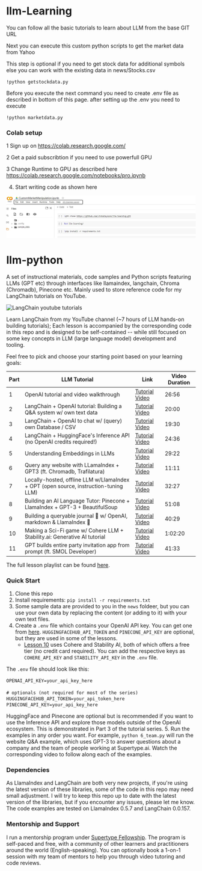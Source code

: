 # llm-Learning

You can follow all the basic tutorials to learn about LLM from the base GIT URL

Next you can execute this custom python scripts to get the market data from Yahoo 

This step is optional if you need to get stock data for additional symbols else you can work with the existing data in news/Stocks.csv

```
!python getstockdata.py
```

Before you execute the next command you need to create .env file as described in bottom of this page. 
after setting up the .env you need to execute 

```
!python marketdata.py
```


### Colab setup

1 Sign up on https://colab.research.google.com/

2 Get a paid subscribtion if you need to use powerfull GPU

3 Change Runtime to GPU as described here https://colab.research.google.com/notebooks/pro.ipynb

4) Start writing code as shown here

![alt text](Screen1.jpg)




# llm-python
A set of instructional materials, code samples and Python scripts featuring LLMs (GPT etc) through interfaces like llamaindex, langchain, Chroma (Chromadb), Pinecone etc. Mainly used to store reference code for my LangChain tutorials on YouTube. 

<!-- <img src="assets/youtube.png" width="50%" alt="LangChain youtube tutorials" /> -->
![LangChain youtube tutorials](assets/llmseries.png)

Learn LangChain from my YouTube channel (~7 hours of LLM hands-on building tutorials); Each lesson is accompanied by the corresponding code in this repo and is designed to be self-contained -- while still focused on some key concepts in LLM (large language model) development and tooling. 

Feel free to pick and choose your starting point based on your learning goals:

| Part | LLM Tutorial | Link | Video Duration |
| --- | --- | --- | --- |
| 1 | OpenAI tutorial and video walkthrough | [Tutorial Video](https://youtu.be/skw-togjY7Q) | 26:56 |
| 2 | LangChain + OpenAI tutorial: Building a Q&A system w/ own text data | [Tutorial Video](https://youtu.be/DYOU_Z0hAwo) | 20:00 |
| 3 | LangChain + OpenAI to chat w/ (query)  own Database / CSV | [Tutorial Video](https://youtu.be/Fz0WJWzfNPI) | 19:30 |
| 4 | LangChain + HuggingFace's Inference API (no OpenAI credits required!) | [Tutorial Video](https://youtu.be/dD_xNmePdd0) | 24:36 |
| 5 | Understanding Embeddings in LLMs | [Tutorial Video](https://youtu.be/6uyBc0jm1xQ) | 29:22 |
| 6 | Query any website with LLamaIndex + GPT3 (ft. Chromadb, Trafilatura) | [Tutorial Video](https://youtu.be/6K1lyyzpxtk) | 11:11 |
| 7 | Locally-hosted, offline LLM w/LlamaIndex + OPT (open source, instruction-tuning LLM) | [Tutorial Video](https://youtu.be/qAvHs6UNb2k) | 32:27 |
| 8 | Building an AI Language Tutor: Pinecone + LlamaIndex + GPT-3 + BeautifulSoup | [Tutorial Video](https://youtu.be/k8G1EDZgF1E) | 51:08 |
| 9 | Building a queryable journal 💬 w/ OpenAI, markdown & LlamaIndex 🦙 | [Tutorial Video](https://youtu.be/OzDhJOR5IfQ) | 40:29 |
| 10 | Making a Sci-Fi game w/ Cohere LLM + Stability.ai: Generative AI tutorial | [Tutorial Video](https://youtu.be/uR93yTNGtP4) | 1:02:20 |
| 11 | GPT builds entire party invitation app from prompt (ft. SMOL Developer) | [Tutorial Video](https://www.youtube.com/watch?v=Ll_VIsIjuFg) | 41:33 | 


The full lesson playlist can be found [here](https://www.youtube.com/playlist?list=PLXsFtK46HZxUQERRbOmuGoqbMD-KWLkOS).

### Quick Start
1. Clone this repo
2. Install requirements: `pip install -r requirements.txt`
3. Some sample data are provided to you in the `news` foldeer, but you can use your own data by replacing the content (or adding to it) with your own text files.
4. Create a `.env` file which contains your OpenAI API key. You can get one from [here](https://beta.openai.com/). `HUGGINGFACEHUB_API_TOKEN` and `PINECONE_API_KEY` are optional, but they are used in some of the lessons.
    - [Lesson 10](./11_worldbuilding.py) uses Cohere and Stability AI, both of which offers a free tier (no credit card required). You can add the respective keys as `COHERE_API_KEY` and `STABILITY_API_KEY` in the `.env` file.

The `.env` file should look like this:
```
OPENAI_API_KEY=your_api_key_here

# optionals (not required for most of the series)
HUGGINGFACEHUB_API_TOKEN=your_api_token_here
PINECONE_API_KEY=your_api_key_here
```
HuggingFace and Pinecone are optional but is recommended if you want to use the Inference API and explore those models outside of the OpenAI ecosystem. This is demonstrated in Part 3 of the tutorial series. 
5. Run the examples in any order you want. For example, `python 6_team.py` will run the website Q&A example, which uses GPT-3 to answer questions about a company and the team of people working at Supertype.ai. Watch the corresponding video to follow along each of the examples.

### Dependencies
As LlamaIndex and LangChain are both very new projects, if you're using the latest version of these libraries, some of the code in this repo may need small adjustment. I will try to keep this repo up to date with the latest version of the libraries, but if you encounter any issues, please let me know. The code examples are tested on LlamaIndex 0.5.7 and LangChain 0.0.157.

### Mentorship and Support
I run a mentorship program under [Supertype Fellowship](https://fellowship.supertype.ai). The program is self-paced and free, with a community of other learners and practitioners around the world (English-speaking). You can optionally book a 1-on-1 session with my team of mentors to help you through video tutoring and code reviews.
